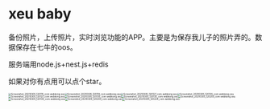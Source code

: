 # xeu baby

备份照片，上传照片，实时浏览功能的APP。主要是为保存我儿子的照片弄的。数据保存在七牛的oos。

服务端用node.js+nest.js+redis

如果对你有点用可以点个star。

<img src="https://cdn.jsdelivr.net/gh/webkong/typora-images/typora/Screenshot_20210305_120115_com.webkong.xeu.jpg" alt="Screenshot_20210305_120115_com.webkong.xeu" style="zoom:33%;" /><img src="https://cdn.jsdelivr.net/gh/webkong/typora-images/typora/Screenshot_20210305_120119_com.webkong.xeu.jpg" alt="Screenshot_20210305_120119_com.webkong.xeu" style="zoom:33%;" /><img src="https://cdn.jsdelivr.net/gh/webkong/typora-images/typora/Screenshot_20210305_120127_com.webkong.xeu.jpg" alt="Screenshot_20210305_120127_com.webkong.xeu" style="zoom:33%;" /><img src="https://cdn.jsdelivr.net/gh/webkong/typora-images/typora/Screenshot_20210305_120135_com.webkong.xeu.jpg" alt="Screenshot_20210305_120135_com.webkong.xeu" style="zoom:33%;" /><img src="https://cdn.jsdelivr.net/gh/webkong/typora-images/typora/Screenshot_20210305_120127_com.webkong.xeu.jpg" alt="Screenshot_20210305_120127_com.webkong.xeu" style="zoom:33%;" /><img src="https://cdn.jsdelivr.net/gh/webkong/typora-images/typora/Screenshot_20210305_120135_com.webkong.xeu.jpg" alt="Screenshot_20210305_120135_com.webkong.xeu" style="zoom:33%;" /><img src="https://cdn.jsdelivr.net/gh/webkong/typora-images/typora/Screenshot_20210305_120135_com.webkong.xeu.jpg" alt="Screenshot_20210305_120135_com.webkong.xeu" style="zoom:33%;" /><img src="https://cdn.jsdelivr.net/gh/webkong/typora-images/typora/Screenshot_20210305_120200_com.webkong.xeu.jpg" alt="Screenshot_20210305_120200_com.webkong.xeu" style="zoom:33%;" /><img src="https://cdn.jsdelivr.net/gh/webkong/typora-images/typora/Screenshot_20210305_120135_com.webkong.xeu.jpg" alt="Screenshot_20210305_120135_com.webkong.xeu" style="zoom:33%;" /><img src="https://cdn.jsdelivr.net/gh/webkong/typora-images/typora/Screenshot_20210305_120200_com.webkong.xeu.jpg" alt="Screenshot_20210305_120200_com.webkong.xeu" style="zoom:33%;" /><img src="https://cdn.jsdelivr.net/gh/webkong/typora-images/typora/Screenshot_20210305_120224_com.webkong.xeu.jpg" alt="Screenshot_20210305_120224_com.webkong.xeu" style="zoom:33%;" />